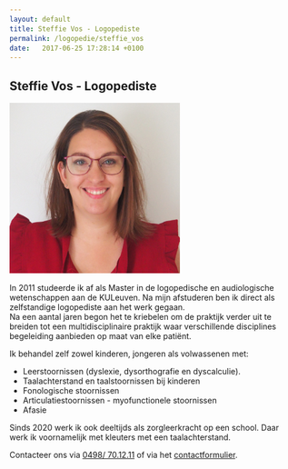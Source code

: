 ```yaml
---
layout: default
title: Steffie Vos - Logopediste 
permalink: /logopedie/steffie_vos
date:   2017-06-25 17:28:14 +0100
---
```


## Steffie Vos - Logopediste 

<img src="/assets/img/Steffie_SQ.jpg" class="circular--square">

    
In 2011 studeerde ik af als Master in de logopedische en audiologische wetenschappen aan de KULeuven. Na mijn afstuderen ben ik direct als zelfstandige logopediste aan het werk gegaan.  
Na een aantal jaren begon het te kriebelen om de praktijk verder uit te breiden tot een multidisciplinaire praktijk waar verschillende disciplines begeleiding aanbieden op maat van elke patiënt.  
  
Ik behandel zelf zowel kinderen, jongeren als volwassenen met:  
 
- Leerstoornissen (dyslexie, dysorthografie en dyscalculie).  
- Taalachterstand en taalstoornissen bij kinderen  
- Fonologische stoornissen  
- Articulatiestoornissen - myofunctionele stoornissen  
- Afasie  

Sinds 2020 werk ik ook deeltijds als zorgleerkracht op een school. Daar werk ik voornamelijk met kleuters met een taalachterstand.

  
Contacteer ons via <a href="tel:+32498701211" itemprop="telephone">0498/ 70.12.11</a> of via het [contactformulier](/contact.html).